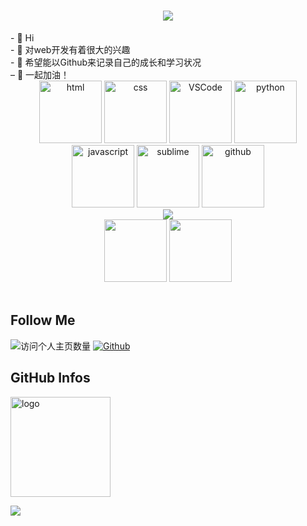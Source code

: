 
<!-- 动态打字效果 -->
<h1 align="center">
  <a href="https://sunguoqi.com/">
    <img src="https://readme-typing-svg.herokuapp.com/?lines=console.log(%22Hello%2C%20World!%22);小燕要努力吖！&center=true&size=27">
  </a>
</h1>
- 👋 Hi<br>
- 🌱 对web开发有着很大的兴趣<br>
- 💞️ 希望能以Github来记录自己的成长和学习状况<br>
– 🍻 一起加油！<br>

<!---
xiaoxiaoyan1223/xiaoxiaoyan1223 is a ✨ special ✨ repository because its `README.md` (this file) appears on your GitHub profile.
You can click the Preview link to take a look at your changes.
---> 
<!-- Gif -->
<div align="center">
  <img alt-"html5" src="https://media.giphy.com/media/XAxylRMCdpbEWUAvr8/giphy.gif" width="100" title="html">
  <img alt="css" src="https://media.giphy.com/media/fsEaZldNC8A1PJ3mwp/giphy.gif" width="100" title="css">
  <img alt="VSCode" src="https://i.giphy.com/media/IdyAQJVN2kVPNUrojM/200.webp" width="100" title="vscode">
  <img alt="python" src="https://i.giphy.com/media/LMt9638dO8dftAjtco/200.webp" width="100" title="python">
  <img alt="javascript" src="https://media3.giphy.com/media/ln7z2eWriiQAllfVcn/200w.webp" width="100" title="javascript">
  <img alt="sublime" src="https://media.giphy.com/media/jnDKffgCfGYOp6cMTK/giphy.gif" width="100" title="sublime">
  <img alt="github" src="https://i.giphy.com/media/KzJkzjggfGN5Py6nkT/200.webp" width="100" title="github">
<!--   <img alt="node" src="https://media.giphy.com/media/kdFc8fubgS31b8DsVu/giphy.gif" width="85" title="node"> -->
</div>
<!-- 贪吃蛇代码贡献图 -->
<div align="center"><img src="https://cdn.jsdelivr.net/gh/sun0225SUN/sun0225SUN/contribution-snake/github-contribution-grid-snake.svg" /></div>
<!-- GitHub数据统计 -->
<div align="center">
  <img height="100px" src="https://github-readme-stats.vercel.app/api?username=xiaoxiaoyan1223&hide_title=true&hide_border=true&show_icons=trueline_height=21&text_color=000&icon_color=000&bg_color=0,ea6161,ffc64d,fffc4d,52fa5a&theme=graywhite" />
  <img height="100px" src="https://github-readme-stats.vercel.app/api/top-langs/?username=xiaoxiaoyan1223&hide_title=true&hide_border=true&layout=compact&langs_count=6&text_color=000&icon_color=fff&bg_color=0,52fa5a,4dfcff,c64dff&theme=graywhite" />
</div>
<br>

## Follow Me
![访问个人主页数量](https://komarev.com/ghpvc/?username=xiaoxiaoyan1223&color=green)
[![Github](https://img.shields.io/github/followers/xiaoxiaoyan1223?label=Github&style=social)](https://github.com/xiaoxiaoyan1223)


## GitHub Infos
<img src="https://github-profile-trophy.vercel.app/?username=xiaoxiaoyan1223&theme=flat&column=7" alt="logo" height="160" align="center" style="margin: auto;" />



![](https://activity-graph.herokuapp.com/graph?username=xiaoxiaoyan1223&theme=github)






